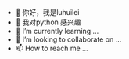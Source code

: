 - 👋 你好，我是luhuilei
- 👀 我对python 感兴趣
- 🌱 I’m currently learning ...
- 💞️ I’m looking to collaborate on ...
- 📫 How to reach me ...

<!---
Luhuatwork/Luhuatwork is a ✨ special ✨ repository because its `README.md` (this file) appears on your GitHub profile.
You can click the Preview link to take a look at your changes.
--->
